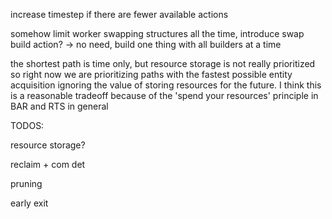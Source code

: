 increase timestep if there are fewer available actions

somehow limit worker swapping structures all the time, introduce swap build action? -> no need, build one thing with all builders at a time

the shortest path is time only, but resource storage is not really prioritized so right now we are prioritizing paths with the fastest possible entity acquisition ignoring the value of storing resources for the future. I think this is a reasonable tradeoff because of the 'spend your resources' principle in BAR and RTS in general

TODOS:

resource storage?

reclaim + com det

pruning

early exit